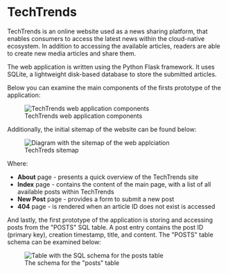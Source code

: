 # TechTrends

TechTrends is an online website used as a news sharing platform, that enables consumers to access the latest news within the cloud-native ecosystem. In addition to accessing the available articles, readers are able to create new media articles and share them.

The web application is written using the Python Flask framework. It uses SQLite, a lightweight disk-based database to store the submitted articles.

Below you can examine the main components of the firsts prototype of the application:
<figure>
  <img
  src="https://video.udacity-data.com/topher/2021/January/5ff782da_screenshot-2021-01-07-at-21.53.16/screenshot-2021-01-07-at-21.53.16.png"
  alt="TechTrends web application components">
  <figcaption>TechTrends web application components</figcaption>
</figure>

Additionally, the initial sitemap of the website can be found below:
<figure>
  <img
  src="https://video.udacity-data.com/topher/2021/January/5ff78576_screenshot-2021-01-07-at-22.04.29/screenshot-2021-01-07-at-22.04.29.png"
  alt="Diagram with the sitemap of the web applciation">
  <figcaption>TechTreds sitemap</figcaption>
</figure>

Where:
 - **About** page - presents a quick overview of the TechTrends site 
 - **Index** page - contains the content of the main page, with a list of all available posts within TechTrends 
 - **New Post** page - provides a form to submit a new post 
 - **404** page - is rendered when an article ID does not exist is accessed

And lastly, the first prototype of the application is storing and accessing posts from the "POSTS" SQL table. A post entry contains the post ID (primary key), creation timestamp, title, and content. The "POSTS" table schema can be examined below:
<figure>
  <img
  src="https://video.udacity-data.com/topher/2021/January/5ff81ebb_screenshot-2021-01-07-at-22.16.30/screenshot-2021-01-07-at-22.16.30.png"
  alt="Table with the SQL schema for the posts table">
  <figcaption>The schema for the "posts" table</figcaption>
</figure>